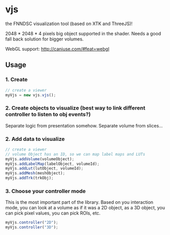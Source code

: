 # vjs
the FNNDSC visualization tool (based on XTK and ThreeJS)!

2048 * 2048 * 4 pixels big object supported in the shader. Needs a good fall back solution for bigger volumes.

WebGL support: http://caniuse.com/#feat=webgl

## Usage

### 1. Create

```javascript
// create a viewer
myVjs = new vjs.vjs();
```

### 2. Create objects to visualize (best way to link different controller to listen to obj events?)

Separate logic from presentation somehow. Separate volume from slices...

### 2. Add data to visualize

```javascript
// create a viewer
// volume Object has an ID, so we can map label maps and LUTs
myVjs.addVolume(volumeObject);
myVjs.addLabelMap(labelObject, volumeId);
myVjs.addLut(lutObject, volumeId);
myVjs.addMesh(meshObject);
myVjs.addTrk(trkObj);
```


### 3. Choose your controller mode
This is the most important part of the library. Based on you interaction mode, you can look at a volume as if it was a 2D object, as a 3D object, you can pick pixel values, you can pick ROIs, etc.

```javascript
myVjs.controller("2D");
myVjs.controller("3D");

```
